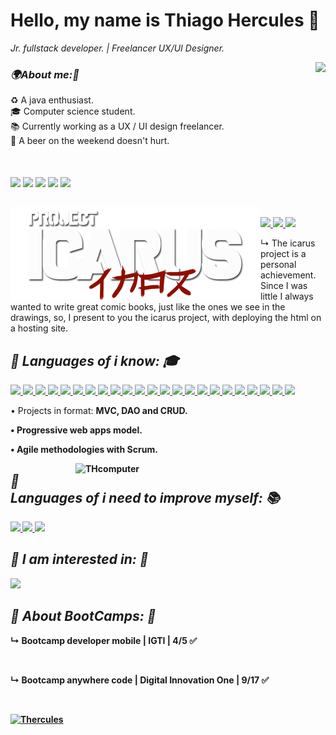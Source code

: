 <h1><b>Hello, my name is Thiago Hercules 👋</b><i class="fas fa-code"></i></h1>
<p><em>Jr. fullstack developer. | Freelancer UX/UI Designer. </em></p>

<img align='right' src="https://github-readme-stats.vercel.app/api?username=Thercules&show_icons=true&title_color=783c00&text_color=af552e&icon_color=783c00&bg_color=f8efd4&cache_seconds=2300">

<h3><em><b>🌍About me:🧠</b></em></h3> 
<p> ♻️ A java enthusiast. <br>
	🎓 Computer science student. <br> 
	📚 Currently working as a UX / UI design freelancer. <br>
	🍻 A beer on the weekend doesn't hurt.
	
</p>
<br>
<br>
<a href="mailto:thhercules2012@gmail.com"><img align='center' src="https://img.shields.io/badge/Gmail-D14836?style=for-the-badge&logo=gmail&logoColor=white"/></a>
<a href="https://www.linkedin.com/in/thiago-hercules-2669901ba/"><img align='center' src="https://img.shields.io/badge/LinkedIn-0077B5?style=for-the-badge&logo=linkedin&logoColor=white"/></a>
<a href="https://instagram.com/tdesigner._"><img align='center' src="https://img.shields.io/badge/Professional Instagram-ffcbdb?style=for-the-badge&logo=instagram&logoColor=black"/></a>
<a href="https://instagram.com/t.hercules02"><img  align='center' src="https://img.shields.io/badge/Personal Instagram-ffcbdb?style=for-the-badge&logo=instagram&logoColor=black"/></a>
<a href="https://www.behance.net/thercules/appreciated"><img align='center' src="https://img.shields.io/badge/Behance-0077B5?style=for-the-badge&logo=behance&logoColor=white"/></a>
</br>
<br>

<a href="https://github.com/Thercules/Project-Icarus"><img src="https://github.com/Thercules/Project-Icarus/blob/master/imagens/Project-Icarus-LogoV2.png" min-width="400px" max-width="400px" width="400px" align="left" alt="ProjectIcarusLogo"></a>
<br>
<a href="#"><img src="https://img.shields.io/badge/JavaScript-E94057?style=for-the-badge&logo=Javascript&logoColor=white"/>
</a>
<a href="#"><img src="https://img.shields.io/badge/HTML5-E94057?style=for-the-badge&logo=Html5&logoColor=white"/>
</a>
<a href="#"><img src="https://img.shields.io/badge/CSS3-E94057?style=for-the-badge&logo=Css3&logoColor=white"/>
</a>

<p> ↳ The icarus project is a personal achievement. Since I was little I always wanted to write great comic books, just like the ones we see in the drawings, so, I present to you the icarus project, with deploying the html on a hosting site. </p>

<h2><em><b> 🔹 Languages of i know: 🎓</b></em></h2> 
<a href="#"><img src="https://img.shields.io/badge/Java-f8efd4?style=for-the-badge&logo=Java&logoColor=783c00"/>
</a> 
<a href="#"><img src="https://img.shields.io/badge/MySQL-f8efd4?style=for-the-badge&logo=Mysql&logoColor=783c00"/>
</a>
<a href="#"><img src="https://img.shields.io/badge/SQL server-f8efd4?style=for-the-badge&logo=Mysql&logoColor=783c00"/>
</a>
<a href="#"><img src="https://img.shields.io/badge/JSF-f8efd4?style=for-the-badge&logo=Java&logoColor=783c00"/>
</a> 
<a href="#"><img src="https://img.shields.io/badge/JPA-f8efd4?style=for-the-badge&logo=Java&logoColor=783c00"/>
</a>
<a href="#"><img src="https://img.shields.io/badge/JSP-f8efd4?style=for-the-badge&logo=Java&logoColor=783c00"/>
</a>
<a href="#"><img src="https://img.shields.io/badge/JDBC-f8efd4?style=for-the-badge&logo=Java&logoColor=783c00"/>
</a>
<a href="#"><img src="https://img.shields.io/badge/JSON-f8efd4?style=for-the-badge&logo=Json&logoColor=783c00"/>
</a>
<a href="#"><img src="https://img.shields.io/badge/XML-f8efd4?style=for-the-badge&logo=java&logoColor=783c00"/>
</a>
<a href="#"><img src="https://img.shields.io/badge/Servlets-f8efd4?style=for-the-badge&logo=Java&logoColor=783c00"/>
</a>
<a href="#"><img src="https://img.shields.io/badge/Maven-f8efd4?style=for-the-badge&logo=Apache&logoColor=783c00"/>
</a>
<a href="#"><img src="https://img.shields.io/badge/SpringBoot-f8efd4?style=for-the-badge&logo=Spring&logoColor=783c00"/>
</a>
<a href="#"><img src="https://img.shields.io/badge/JWT-f8efd4?style=for-the-badge&logo=json&logoColor=783c00"/>
</a>
<a href="#"><img src="https://img.shields.io/badge/JavaScript-f8efd4?style=for-the-badge&logo=Javascript&logoColor=783c00"/>
</a>
<a href="#"><img src="https://img.shields.io/badge/Bootstrap-f8efd4?style=for-the-badge&logo=Bootstrap&logoColor=783c00"/>
</a>
<a href="#"><img src="https://img.shields.io/badge/HTML5-f8efd4?style=for-the-badge&logo=Html5&logoColor=783c00"/>
</a>
<a href="#"><img src="https://img.shields.io/badge/CSS3-f8efd4?style=for-the-badge&logo=Css3&logoColor=783c00"/>
</a> 
<a href="#"><img src="https://img.shields.io/badge/C/C++-f8efd4?style=for-the-badge&logo=C&logoColor=783c00"/>
</a>
<a href="#"><img src="https://img.shields.io/badge/PostgreSQL-f8efd4?style=for-the-badge&logo=PostgreSQL&logoColor=783c00"/>
</a>
<a href="#"><img src="https://img.shields.io/badge/React Native-f8efd4?style=for-the-badge&logo=React&logoColor=783c00"/>
</a> 
<a href="#"><img src="https://img.shields.io/badge/Android Native-f8efd4?style=for-the-badge&logo=Android&logoColor=783c00"/>
</a> 
<a href="#"><img src="https://img.shields.io/badge/SCSS-f8efd4?style=for-the-badge&logo=sass&logoColor=783c00"/>
</a>
<a href="#"><img src="https://img.shields.io/badge/Python-f8efd4?style=for-the-badge&logo=python&logoColor=783c00"/>
</a>
<p> • Projects in format: <b> MVC, DAO and CRUD.<b></p> 
<p> • Progressive web apps model.<b></p> 
<p> • Agile methodologies with Scrum.<b></p>
<img src="https://raw.githubusercontent.com/MicaelliMedeiros/micaellimedeiros/master/image/computer-illustration.png" min-width="400px" max-width="400px" width="400px" align="right" alt="THcomputer">

<h2><em><b> 🔹 Languages of i need to improve myself: 📚</b></em></h2>
<a href="#"><img src="https://img.shields.io/badge/Oracle-f8efd4?style=for-the-badge&logo=Oracle&logoColor=783c00"/>
</a>
<a href="#"><img src="https://img.shields.io/badge/ReactJS-f8efd4?style=for-the-badge&logo=React&logoColor=783c00"/>
</a> 
<a href="#"><img src="https://img.shields.io/badge/Angular-f8efd4?style=for-the-badge&logo=Angular&logoColor=783c00"/>
</a>

<h2><em><b> 🔹 I am interested in: 🧐</em><b></h2> 
<a href="#"><img src="https://img.shields.io/badge/Flutter-f8efd4?style=for-the-badge&logo=Flutter&logoColor=783c00"/>
</a>
	
<h2><em><b> 🔹 About BootCamps: 🚀</em><b></h2> 
<p> ↳ Bootcamp developer mobile | IGTI | 4/5 ✅ </p> <br>
<p> ↳ Bootcamp anywhere code | Digital Innovation One | 9/17 ✅ </p> <br>

[![Thercules](https://github-readme-stats.vercel.app/api/top-langs/?username=Thercules&hide=html&layout=compact&theme=default)](https://github.com/Thercules/)

